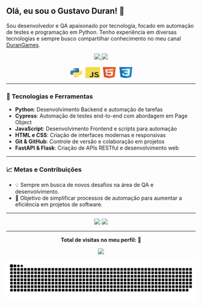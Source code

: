 ## Olá, eu sou o Gustavo Duran! 👋

Sou desenvolvedor e QA apaixonado por tecnologia, focado em automação de testes e programação em Python. Tenho experiência em diversas tecnologias e sempre busco compartilhar conhecimento no meu canal [DuranGames](https://www.youtube.com/c/DuranGames).

<div align="center">
  <a href="https://github.com/GustavoDuranBR">
    <img height="180em" src="https://github-readme-stats.vercel.app/api?username=GustavoDuranBR&show_icons=true&theme=cobalt2&include_all_commits=true&count_private=true"/>
    <img height="180em" src="https://github-readme-stats.vercel.app/api/top-langs/?username=GustavoDuranBR&layout=compact&langs_count=7&theme=cobalt2"/>
  </a>
</div>

<div align="center"><br>
  <img align="center" alt="Duran-Python" height="30" width="40" src="https://raw.githubusercontent.com/devicons/devicon/master/icons/python/python-original.svg">
  <img align="center" alt="Duran-JavaScript" height="30" width="40" src="https://raw.githubusercontent.com/devicons/devicon/master/icons/javascript/javascript-original.svg">
  <img align="center" alt="Duran-HTML" height="30" width="40" src="https://raw.githubusercontent.com/devicons/devicon/master/icons/html5/html5-original.svg">
  <img align="center" alt="Duran-CSS" height="30" width="40" src="https://raw.githubusercontent.com/devicons/devicon/master/icons/css3/css3-original.svg">
</div>

---

### 💼 Tecnologias e Ferramentas
- **Python**: Desenvolvimento Backend e automação de tarefas
- **Cypress**: Automação de testes end-to-end com abordagem em Page Object
- **JavaScript**: Desenvolvimento Frontend e scripts para automação
- **HTML e CSS**: Criação de interfaces modernas e responsivas
- **Git & GitHub**: Controle de versão e colaboração em projetos
- **FastAPI & Flask**: Criação de APIs RESTful e desenvolvimento web

---

### 📈 Metas e Contribuições
- 💡 Sempre em busca de novos desafios na área de QA e desenvolvimento.
- 🎯 Objetivo de simplificar processos de automação para aumentar a eficiência em projetos de software.

---

<div align="center"> 
  <a href="mailto:gustavoduran22@gmail.com"><img src="https://img.shields.io/badge/-Gmail-%23333?style=for-the-badge&logo=gmail&logoColor=white"></a>
  <a href="https://www.linkedin.com/in/luiz-gustavo-duran-leite-9b7aab195/" target="_blank"><img src="https://img.shields.io/badge/-LinkedIn-%230077B5?style=for-the-badge&logo=linkedin&logoColor=white"></a>
</div>

---

<div align="center">
  <p><strong>Total de visitas no meu perfil:</strong> 👀</p>
  <img src="https://profile-counter.glitch.me/GustavoDuranBR/count.svg"/>
</div>

![Snake animation](https://github.com/GustavoDuranBR/GustavoDuranBR/blob/output/github-contribution-grid-snake.svg)
